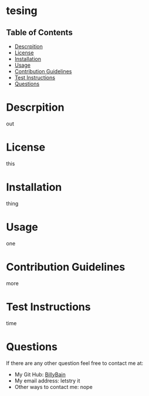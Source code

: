 
# tesing

## Table of Contents
- [Descrpition](#description)
- [License](#license)
- [Installation](#installation)
- [Usage](#usage)
- [Contribution Guidelines](#contribution_guidelines)
- [Test Instructions](#test_instructions)
- [Questions](#questions)

# Descrpition
out
# License
this
# Installation
thing
# Usage
one 
# Contribution Guidelines
more
# Test Instructions
time
# Questions
If there are any other question feel free to contact me at:
- My Git Hub: [BillyBain](https://github.com/BillyBain)
- My email address: letstry it
- Other ways to contact me: nope
